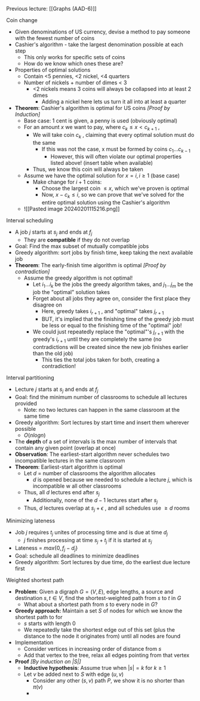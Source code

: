 Previous lecture: [[Graphs (AAD-6)]]


Coin change
- Given denominations of US currency, devise a method to pay someone with the fewest number of coins
- Cashier's algorithm - take the largest denomination possible at each step
	- This only works for specific sets of coins
	- How do we know which ones these are?
- Properties of optimal solutions
	- Contain <5  pennies, <2 nickel, <4 quarters
	- Number of nickels + number of dimes < 3
		- <2 nickels means 3 coins will always be collapsed into at least 2 dimes
			- Adding a nickel here lets us turn it all into at least a quarter
- **Theorem**: Cashier's algorithm is optimal for US coins *\[Proof by Induction]*
	- Base case: 1 cent is given, a penny is used (obviously optimal)
	- For an amount $x$ we want to pay, where $c_{k} \leq x < c_{k+1}$ ,
		- We will take coin $c_k$ , claiming that every optimal solution must do the same
			- If this was not the case, x must be formed by coins $c_{1} ... c_{k-1}$ 
				- However, this will often violate our optimal properties listed above! (insert table when available)
		- Thus, we know this coin will always be taken
	- Assume we have the optimal solution for $x = i, i \geq 1$ (base case)
		- Make change for $i + 1$ coins: 
			- Choose the largest coin $\leq x$, which we've proven is optimal
			- Now, $x - c_{k}\leq i$, so we can prove that we've solved for the entire optimal solution using the Cashier's algorithm 
	- ![[Pasted image 20240201115216.png]]

Interval scheduling
- A job $j$ starts at $s_j$ and ends at $f_j$
	- They are **compatible** if they do not overlap
- Goal: Find the max subset of mutually compatible jobs
- Greedy algorithm: sort jobs by finish time, keep taking the next available job
- **Theorem**: The early-finish time algorithm is optimal *\[Proof by contradiction]*
	- Assume the greedy algorithm is not optimal!
		- Let $i_{1} ... i_k$ be the jobs the greedy algorithm takes, and $j_{1} ... j_m$ be the job the "optimal" solution takes
		- Forget about all jobs they agree on, consider the first place they disagree on
			- Here, greedy takes $i_{r+1}$ , and "optimal" takes $j_{r+1}$
			- BUT, it's implied that the finishing time of the greedy job must be less or equal to the finishing time of the "optimal" job!
		- We could just repeatedly replace the "optimal"'s $j_{r+1}$ with the greedy's $i_{r+1}$ until they are completely the same (no contradictions will be created since the new job finishes earlier than the old job)
			- This ties the total jobs taken for both, creating a contradiction!

Interval partitioning
- Lecture $j$ starts at $s_j$ and ends at $f_j$
- Goal: find the minimum number of classrooms to schedule all lectures provided
	- Note: no two lectures can happen in the same classroom at the same time
- Greedy algorithm: Sort lectures by start time and insert them wherever possible
	- $O(nlogn)$
- The **depth** of a set of intervals is the max number of intervals that contain any given point (overlap at once)
- **Observation**: The earliest-start algorithm never schedules two incompatible lectures in the same classroom
- **Theorem**: Earliest-start algorithm is optimal
	- Let $d$ =  number of classrooms the algorithm allocates
		- $d$ is opened because we needed to schedule a lecture $j$, which is incompatible w all other classrooms
	- Thus, all $d$ lectures end after $s_j$
		- Additionally, none of the $d-1$ lectures start after $s_j$
	- Thus, $d$ lectures overlap at $s_{j}+ \epsilon$ , and all schedules use $\geq d$ rooms

Minimizing lateness
- Job $j$ requires $t_j$ unites of processing time and is due at time $d_j$
	- $j$ finishes processing at time $s_{j} + t_{j}$ if it is started at $s_j$
- Lateness = $max\{0, f_{j}- d_j\}$ 
- Goal: schedule all deadlines to minimize deadlines
- Greedy algorithm: Sort lectures by due time, do the earliest due lecture first

Weighted shortest path
- **Problem**: Given a digraph $G = (V, E)$, edge lengths, a source and destination $s, t \in V$, find the shortest-weighted path from $s$ to $t$ in $G$
	- What about a shortest path from $s$ to every node in $G$?
- **Greedy approach:** Maintain a set $S$ of nodes for which we know the shortest path to for
	- $s$ starts with length 0
	- We repeatedly take the shortest edge out of this set (plus the distance to the node it originates from) until all nodes are found
- Implementation
	- Consider vertices in increasing order of distance from $s$
	- Add that vertex to the tree, relax all edges pointing from that vertex
- **Proof** *\[By induction on |S|]*
	- **Inductive hypothesis**: Assume true when $|s|  = k$ for $k \geq 1$  
	- Let $v$ be  added next to $S$ with edge $(u, v)$
		- Consider any other $(s, v)$ path $P$, we show it is no shorter than $\pi(v)$
		- 